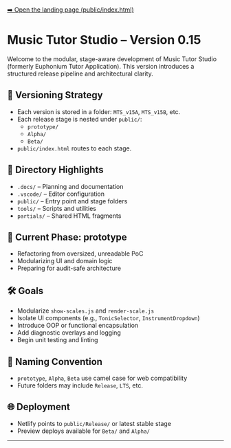 [➡️ Open the landing page (public/index.html)](./index.html)

# Music Tutor Studio – Version 0.15

Welcome to the modular, stage-aware development of Music Tutor Studio (formerly Euphonium Tutor Application). This version introduces a structured release pipeline and architectural clarity.

## 🔄 Versioning Strategy

- Each version is stored in a folder: `MTS_v15A`, `MTS_v15B`, etc.
- Each release stage is nested under `public/`:
  - `prototype/`
  - `Alpha/`
  - `Beta/`
- `public/index.html` routes to each stage.

## 📁 Directory Highlights

- `.docs/` – Planning and documentation
- `.vscode/` – Editor configuration
- `public/` – Entry point and stage folders
- `tools/` – Scripts and utilities
- `partials/` – Shared HTML fragments

## 🧭 Current Phase: prototype

- Refactoring from oversized, unreadable PoC
- Modularizing UI and domain logic
- Preparing for audit-safe architecture

## 🛠️ Goals

- Modularize `show-scales.js` and `render-scale.js`
- Isolate UI components (e.g., `TonicSelector`, `InstrumentDropdown`)
- Introduce OOP or functional encapsulation
- Add diagnostic overlays and logging
- Begin unit testing and linting

## 📌 Naming Convention

- `prototype`, `Alpha`, `Beta` use camel case for web compatibility
- Future folders may include `Release`, `LTS`, etc.

## 🌐 Deployment

- Netlify points to `public/Release/` or latest stable stage
- Preview deploys available for `Beta/` and `Alpha/`

---

